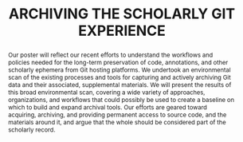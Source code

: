---
abstract: Our poster will reflect our recent efforts to understand the workflows and
  policies needed for the long-term preservation of code, annotations, and other scholarly
  ephemera from Git hosting platforms. We undertook an environmental scan of the existing
  processes and tools for capturing and actively archiving Git data and their associated,
  supplemental materials. We will present the results of this broad environmental
  scan, covering a wide variety of approaches, organizations, and workflows that could
  possibly be used to create a baseline on which to build and expand archival tools.
  Our efforts are geared toward acquiring, archiving, and providing permanent access
  to source code, and the materials around it, and argue that the whole should be
  considered part of the scholarly record.
creators:
- Milliken, Genevieve
- Steeves, Vicky
date: null
document_url: https://services.phaidra.univie.ac.at/api/object/o:1081757/download
grand_parent: iPRES
institutions: []
keywords: []
landing_page_url: https://phaidra.univie.ac.at/o:1081757
language: eng
layout: publication
license: CC BY 4.0 International
notes_url: null
parent: iPRES 2019
presentation_url: null
publication_type: poster
size: 158715
source_name: iPRES
title: 'ARCHIVING THE SCHOLARLY GIT EXPERIENCE '
year: 2019
---
